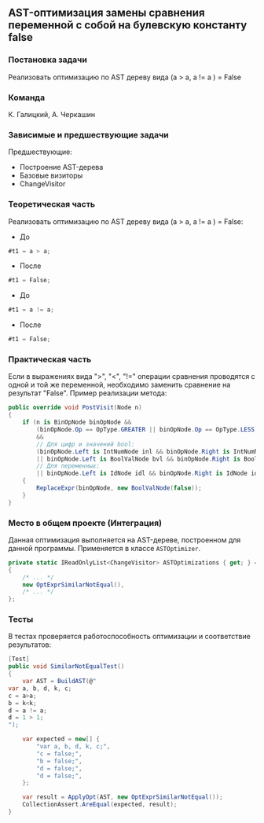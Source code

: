 ## AST-оптимизация замены сравнения переменной с собой на булевскую константу false

### Постановка задачи
Реализовать оптимизацию по AST дереву вида (a > a, a != a ) = False

### Команда
К. Галицкий, А. Черкашин

### Зависимые и предшествующие задачи

Предшествующие:

- Построение AST-дерева
- Базовые визиторы
- ChangeVisitor

### Теоретическая часть
Реализовать оптимизацию по AST дереву вида (a > a, a != a ) = False:

  * До
  
```csharp
#t1 = a > a;
```

  * После

```csharp
#t1 = False;
```

  * До

```csharp
#t1 = a != a;
```

  * После

```csharp
#t1 = False;
```

### Практическая часть
Если в выражениях вида ">", "<", "!=" операции сравнения проводятся с одной и той же переменной, необходимо заменить сравнение на результат "False".
Пример реализации метода:

```csharp
public override void PostVisit(Node n)
{
    if (n is BinOpNode binOpNode &&
        (binOpNode.Op == OpType.GREATER || binOpNode.Op == OpType.LESS || binOpNode.Op == OpType.NOTEQUAL)
        &&
        // Для цифр и значений bool:
        (binOpNode.Left is IntNumNode inl && binOpNode.Right is IntNumNode inr && inl.Num == inr.Num
        || binOpNode.Left is BoolValNode bvl && binOpNode.Right is BoolValNode bvr && bvl.Val == bvr.Val
        // Для переменных:
        || binOpNode.Left is IdNode idl && binOpNode.Right is IdNode idr && idl.Name == idr.Name))
    {
        ReplaceExpr(binOpNode, new BoolValNode(false));
    }
}
```

### Место в общем проекте (Интеграция)
Данная оптимизация выполняется на AST-дереве, построенном для данной программы. Применяется в классе `ASTOptimizer`.
```csharp
private static IReadOnlyList<ChangeVisitor> ASTOptimizations { get; } = new List<ChangeVisitor>
{
    /* ... */
    new OptExprSimilarNotEqual(),
    /* ... */
};
```

### Тесты
В тестах проверяется работоспособность оптимизации и соответствие результатов:
```csharp
[Test]
public void SimilarNotEqualTest()
{
    var AST = BuildAST(@"
var a, b, d, k, c;
c = a>a;
b = k<k;
d = a != a;
d = 1 > 1;
");

    var expected = new[] {
        "var a, b, d, k, c;",
        "c = false;",
        "b = false;",
        "d = false;",
        "d = false;",
    };

    var result = ApplyOpt(AST, new OptExprSimilarNotEqual());
    CollectionAssert.AreEqual(expected, result);
}
```
